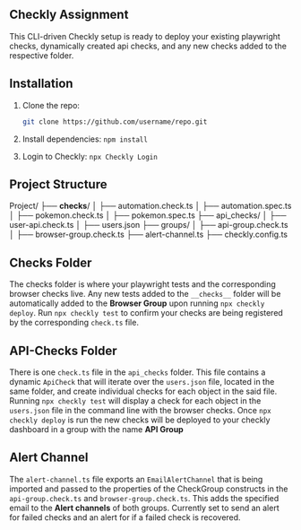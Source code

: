 ## Checkly Assignment

This CLI-driven Checkly setup is ready to deploy your existing playwright checks, dynamically created api checks, and any new checks added to the respective folder.

## Installation

1. Clone the repo:

   ```bash
   git clone https://github.com/username/repo.git

   ```

2. Install dependencies:
   `npm install`

3. Login to Checkly:
   `npx Checkly Login`

## Project Structure

Project/
├── **checks**/
│ ├── automation.check.ts
│ ├── automation.spec.ts
│ ├── pokemon.check.ts
│ ├── pokemon.spec.ts
├── api_checks/
│ ├── user-api.check.ts
│ ├── users.json
├── groups/
│ ├── api-group.check.ts
│ ├── browser-group.check.ts
├── alert-channel.ts
├── checkly.config.ts

## Checks Folder

The checks folder is where your playwright tests and the corresponding browser checks live. Any new tests added to the `__checks__` folder will be automatically added to the **Browser Group** upon running `npx checkly deploy`. Run `npx checkly test` to confirm your checks are being registered by the corresponding `check.ts` file.

## API-Checks Folder

There is one `check.ts` file in the `api_checks` folder. This file contains a dynamic `ApiCheck` that will iterate over the `users.json` file, located in the same folder, and create individual checks for each object in the said file. Running `npx checkly test` will display a check for each object in the `users.json` file in the command line with the browser checks. Once `npx checkly deploy` is run the new checks will be deployed to your checkly dashboard in a group with the name **API Group**

## Alert Channel

The `alert-channel.ts` file exports an `EmailAlertChannel` that is being imported and passed to the properties of the CheckGroup constructs in the `api-group.check.ts` and `browser-group.check.ts`. This adds the specified email to the **Alert channels** of both groups. Currently set to send an alert for failed checks and an alert for if a failed check is recovered.
